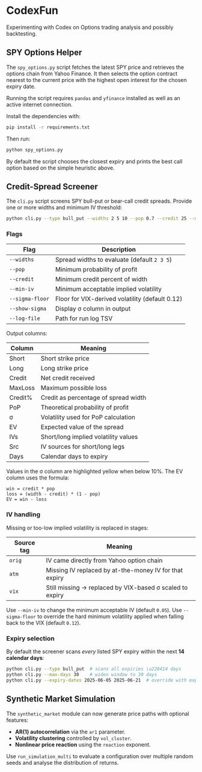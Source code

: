 # CodexFun

Experimenting with Codex on Options trading analysis and possibly backtesting.

## SPY Options Helper

The `spy_options.py` script fetches the latest SPY price and retrieves the
options chain from Yahoo Finance. It then selects the option contract
nearest to the current price with the highest open interest for the chosen
expiry date.

Running the script requires `pandas` and `yfinance` installed as well as an
active internet connection.

Install the dependencies with:

```bash
pip install -r requirements.txt
```

Then run:

```bash
python spy_options.py
```

By default the script chooses the closest expiry and prints the best call
option based on the simple heuristic above.

## Credit-Spread Screener

The `cli.py` script screens SPY bull-put or bear-call credit spreads.  Provide one or more widths and minimum IV threshold:

```bash
python cli.py --type bull_put --widths 2 5 10 --pop 0.7 --credit 25 --min-iv 0.05
```

### Flags

| Flag | Description |
|------|-------------|
| `--widths` | Spread widths to evaluate (default `2 3 5`) |
| `--pop` | Minimum probability of profit |
| `--credit` | Minimum credit percent of width |
| `--min-iv` | Minimum acceptable implied volatility |
| `--sigma-floor` | Floor for VIX-derived volatility (default 0.12) |
| `--show-sigma` | Display σ column in output |
| `--log-file` | Path for run log TSV |

Output columns:

| Column   | Meaning                                   |
|----------|-------------------------------------------|
| Short    | Short strike price                        |
| Long     | Long strike price                         |
| Credit   | Net credit received                       |
| MaxLoss  | Maximum possible loss                     |
| Credit%  | Credit as percentage of spread width      |
| PoP      | Theoretical probability of profit         |
| σ        | Volatility used for PoP calculation       |
| EV       | Expected value of the spread              |
| IVs      | Short/long implied volatility values      |
| Src      | IV sources for short/long legs            |
| Days     | Calendar days to expiry                   |

Values in the σ column are highlighted yellow when below 10%. The EV column
uses the formula:

```
win = credit * pop
loss = (width - credit) * (1 - pop)
EV = win - loss
```

### IV handling

Missing or too-low implied volatility is replaced in stages:

| Source tag | Meaning |
|------------|---------|
| `orig` | IV came directly from Yahoo option chain |
| `atm`  | Missing IV replaced by at-the-money IV for that expiry |
| `vix`  | Still missing → replaced by VIX-based σ scaled to expiry |

Use `--min-iv` to change the minimum acceptable IV (default `0.05`).
Use `--sigma-floor` to override the hard minimum volatility applied when
falling back to the VIX (default `0.12`).

### Expiry selection
By default the screener scans *every* listed SPY expiry within the next **14 calendar days**:

```bash
python cli.py --type bull_put  # scans all expiries \u226414 days
python cli.py --max-days 30    # widen window to 30 days
python cli.py --expiry-dates 2025-06-05 2025-06-21  # override with explicit list
```

## Synthetic Market Simulation

The `synthetic_market` module can now generate price paths with optional
features:

- **AR(1) autocorrelation** via the `ar1` parameter.
- **Volatility clustering** controlled by `vol_cluster`.
- **Nonlinear price reaction** using the `reaction` exponent.

Use `run_simulation_multi` to evaluate a configuration over multiple random
seeds and analyse the distribution of returns.


